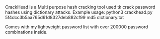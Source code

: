 CrackHead is a Multi purpose hash cracking tool used tk crack password hashes using dictionary attacks.
Example usage:
python3 crackhead.py 5f4dcc3b5aa765d61d8327deb882cf99 md5 dictionary.txt


Comes with my lightweight password list with over 200000 password combinations inside.
